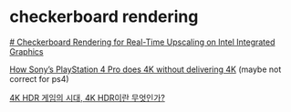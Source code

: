 

# checkerboard rendering

[# Checkerboard Rendering for Real-Time Upscaling on Intel Integrated Graphics](https://software.intel.com/en-us/articles/checkerboard-rendering-for-real-time-upscaling-on-intel-integrated-graphics)  

[How Sony’s PlayStation 4 Pro does 4K without delivering 4K](https://www.extremetech.com/gaming/235274-how-sonys-playstation-4-pro-does-4k-without-delivering-4k)  (maybe not correct for ps4)

[4K HDR 게임의 시대, 4K HDR이란 무엇인가?](https://www.youtube.com/watch?v=3T59entzvz8)  

<!--stackedit_data:
eyJoaXN0b3J5IjpbNjcyMTk2MTc1LC0xMzI5MjU2NjI2XX0=
-->